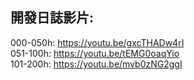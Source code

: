 ## 開發日誌影片:

000-050h: https://youtu.be/gxcTHADw4rI  
051-100h: https://youtu.be/tEMG0oaqYio  
101-200h: https://youtu.be/mvb0zNG2ggI
